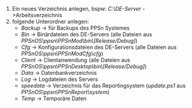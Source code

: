 1. Ein neues Verzeichnis anlegen, bspw: <i>C:\DE-Server</i> ->Arbeitsverzeichnis
2. folgende Unterordner anlegen:
    * <i>Backup</i> -> für Backups des PPSn Systemes
    * <i>Bin</i> -> Binärdateien des DE-Servers (alle Dateien aus <i>PPSnOS\\ppsn\\PPSnMod\\bin\\[Release/Debug]</i>)
    * <i>Cfg</i> -> Konfigurationsdateien des DE-Servers (alle Dateien aus <i>PPSnOS\\ppsn\\PPSnModCfg\\cfg</i>)
    * <i>Client</i> -> Clientanwendung (alle Dateien aus <i>PPSnOS\\ppsn\\PPSnDesktop\\bin\\[Release/Debug]</i>)
    * <i>Data</i> -> Datenbankverzeichnis
    * <i>Log</i> -> Logdateien des Servers
    * <i>speedata</i> -> Verzeichnis für das Reportingsystem (<i>update.ps1</i> aus <i>PPSnOS\\ppsn\\PPSnReport\\system</i>)
    * <i>Temp</i> -> Temporäre Daten